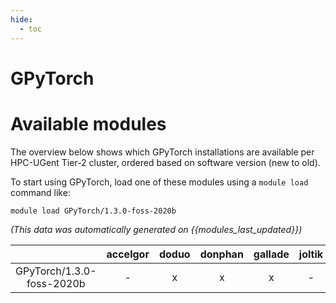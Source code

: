 ```yaml
---
hide:
  - toc
---
```


GPyTorch
========

# Available modules


The overview below shows which GPyTorch installations are available per HPC-UGent Tier-2 cluster, ordered based on software version (new to old).

To start using GPyTorch, load one of these modules using a `module load` command like:

```shell
module load GPyTorch/1.3.0-foss-2020b
```

*(This data was automatically generated on {{modules_last_updated}})*  

| |accelgor|doduo|donphan|gallade|joltik|shinx|
| :---: | :---: | :---: | :---: | :---: | :---: | :---: |
|GPyTorch/1.3.0-foss-2020b|-|x|x|x|-|-|
